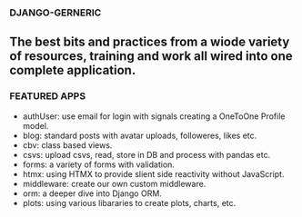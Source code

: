 ### DJANGO-GERNERIC

## The best bits and practices from a wiode variety of resources, training and work all wired into one complete application.

### FEATURED APPS

- authUser: use email for login with signals creating a OneToOne Profile model.
- blog: standard posts with avatar uploads, followeres, likes etc.
- cbv: class based views.
- csvs: upload csvs, read, store in DB and process with pandas etc.
- forms: a variety of forms with validation.
- htmx: using HTMX to provide slient side reactivity without JavaScript.
- middleware: create our own custom middleware.
- orm: a deeper dive into Django ORM.
- plots: using various libararies to create plots, charts, etc.
